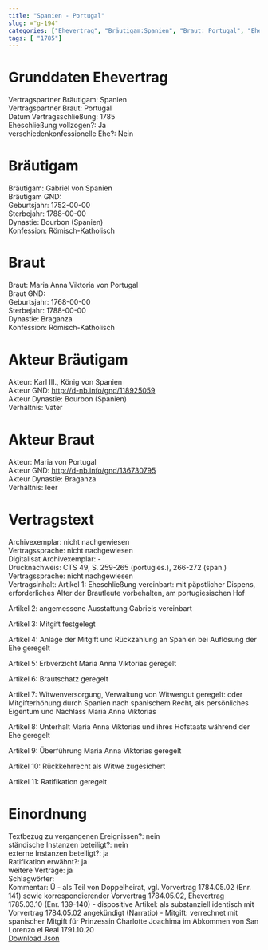 ```yaml
---
title: "Spanien - Portugal"
slug: ="g-194"
categories: ["Ehevertrag", "Bräutigam:Spanien", "Braut: Portugal", "Eheschließung vollzogen?:Ja", "verschiedenkonfessionelle Ehe?:Nein", "Dynastie Bräutigam:Bourbon (Spanien)", "Akteur Bräutigam:Karl III., König von Spanien", "Akteur Braut:Maria von Portugal", "Textbezug?:nein", "Ständisch?:nein", "Ratifikation?:ja", "Sonstiges?:ja", "Bräutigam:Spanien", "Braut: Portugal"]
tags: [ "1785"]
---
```

<!--more-->

# Grunddaten Ehevertrag

Vertragspartner Bräutigam: Spanien<br>
Vertragspartner Braut: Portugal<br>
Datum Vertragsschließung: 1785<br>
Eheschließung vollzogen?: Ja<br>
verschiedenkonfessionelle Ehe?: Nein<br>
# Bräutigam

Bräutigam: Gabriel von Spanien<br>
Bräutigam GND: <br>
Geburtsjahr: 1752-00-00<br>
Sterbejahr: 1788-00-00<br>
Dynastie: Bourbon (Spanien)<br>
Konfession: Römisch-Katholisch<br>
# Braut

Braut: Maria Anna Viktoria von Portugal<br>
Braut GND: <br>
Geburtsjahr: 1768-00-00<br>
Sterbejahr: 1788-00-00<br>
Dynastie: Braganza<br>
Konfession: Römisch-Katholisch<br>
# Akteur Bräutigam

Akteur: Karl III., König von Spanien<br>
Akteur GND: http://d-nb.info/gnd/118925059<br>
Akteur Dynastie: Bourbon (Spanien)<br>
Verhältnis: Vater<br>
# Akteur Braut

Akteur: Maria von Portugal<br>
Akteur GND: http://d-nb.info/gnd/136730795<br>
Akteur Dynastie: Braganza<br>
Verhältnis: leer<br>
# Vertragstext

Archivexemplar: nicht nachgewiesen<br>
Vertragssprache: nicht nachgewiesen<br>
Digitalisat Archivexemplar: -<br>
Drucknachweis: CTS 49, S. 259-265 (portugies.), 266-272 (span.)<br>
Vertragssprache: nicht nachgewiesen<br>
Vertragsinhalt: Artikel 1: Eheschließung vereinbart: mit päpstlicher Dispens, erforderliches Alter der Brautleute  vorbehalten, am portugiesischen Hof

Artikel 2: angemessene Ausstattung Gabriels vereinbart

Artikel 3: Mitgift festgelegt

Artikel 4: Anlage der Mitgift und Rückzahlung an Spanien bei Auflösung der Ehe geregelt

Artikel 5: Erbverzicht Maria Anna Viktorias geregelt

Artikel 6: Brautschatz geregelt

Artikel 7: Witwenversorgung, Verwaltung von Witwengut geregelt: oder Mitgifterhöhung durch Spanien nach spanischem Recht, als persönliches Eigentum und Nachlass Maria Anna Viktorias

Artikel 8: Unterhalt Maria Anna Viktorias und ihres Hofstaats während der Ehe geregelt

Artikel 9: Überführung Maria Anna Viktorias geregelt

Artikel 10: Rückkehrrecht als Witwe zugesichert

Artikel 11: Ratifikation geregelt<br>
# Einordnung

Textbezug zu vergangenen Ereignissen?: nein<br>
ständische Instanzen beteiligt?: nein<br>
externe Instanzen beteiligt?: ja<br>
Ratifikation erwähnt?: ja<br>
weitere Verträge: ja<br>
Schlagwörter: <br>
Kommentar: Ü - als Teil von Doppelheirat, vgl. Vorvertrag 1784.05.02 (Enr. 141) sowie korrespondierender Vorvertrag 1784.05.02, Ehevertrag 1785.03.10 (Enr. 139-140) - dispositive Artikel: als substanziell identisch mit Vorvertrag 1784.05.02 angekündigt (Narratio) - Mitgift: verrechnet mit spanischer Mitgift für Prinzessin Charlotte Joachima im Abkommen von San Lorenzo el Real 1791.10.20<br>
[Download Json](/vertraege/vertrag-194.json)